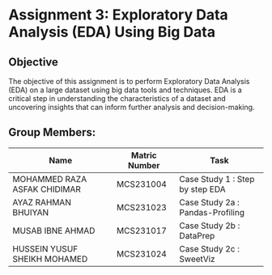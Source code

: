 # Assignment 3: Exploratory Data Analysis (EDA) Using Big Data

## Objective
The objective of this assignment is to perform Exploratory Data Analysis (EDA) on a large dataset using big data tools and techniques. EDA is a critical step in understanding the characteristics of a dataset and uncovering insights that can inform further analysis and decision-making.

## Group Members:

| Name          | Matric Number  | Task            |
| ------------- | -------------- | --------------- |
| MOHAMMED RAZA ASFAK CHIDIMAR     | MCS231004       | Case Study 1   : Step by step EDA          |
| AYAZ RAHMAN BHUIYAN    | MCS231023       | Case Study 2a : Pandas-Profiling          |
| MUSAB IBNE AHMAD  | MCS231017        | Case Study 2b : DataPrep          |
| HUSSEIN YUSUF SHEIKH MOHAMED   | MCS231024       | Case Study 2c :  SweetViz          |


